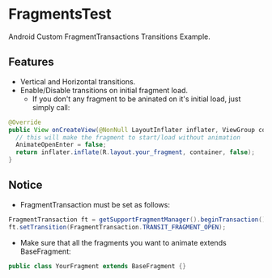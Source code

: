 # FragmentsTest
Android Custom FragmentTransactions Transitions Example.

## Features
  - Vertical and Horizontal transitions.
  - Enable/Disable transitions on initial fragment load.
    - If you don't any fragment to be aninated on it's initial load, just simply call:
```java
@Override
public View onCreateView(@NonNull LayoutInflater inflater, ViewGroup container, Bundle savedInstanceState) {
  // this will make the fragment to start/load without animation
  AnimateOpenEnter = false;
  return inflater.inflate(R.layout.your_fragment, container, false);
}
```
    
## Notice
  - FragmentTransaction must be set as follows:
```java
FragmentTransaction ft = getSupportFragmentManager().beginTransaction();
ft.setTransition(FragmentTransaction.TRANSIT_FRAGMENT_OPEN);
```  
  - Make sure that all the fragments you want to animate extends BaseFragment:
```java
public class YourFragment extends BaseFragment {}
```
